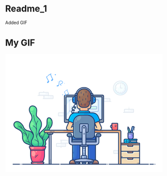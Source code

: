 # Readme_1
Added GIF

# My GIF
![](https://github.com/Amitabh1989/Readme_1/blob/main/Coding_GIF.gif)
